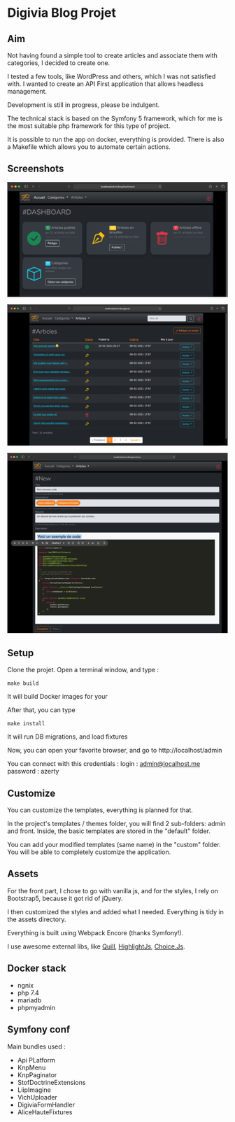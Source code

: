 Digivia Blog Projet
===================

Aim
---

Not having found a simple tool to create articles and associate them with categories, I decided to create one.

I tested a few tools, like WordPress and others, which I was not satisfied with.
I wanted to create an API First application that allows headless management.

Development is still in progress, please be indulgent.

The technical stack is based on the Symfony 5 framework, which for me is the most suitable php framework for this type of project.

It is possible to run the app on docker, everything is provided. There is also a Makefile which allows you to automate certain actions. 

Screenshots
-----------
![img_1.png](documentation/images/screenshot_dashboard.png)

![img_2.png](documentation/images/screenshot_post_list.png)

![img.png](documentation/images/screenshot_post_new.png)

Setup
-----

Clone the projet. Open a terminal window, and type :
```
make build
```
It will build Docker images for your

After that, you can type 
```
make install
```
It will run DB migrations, and load fixtures

Now, you can open your favorite browser, and go to http://localhost/admin 

You can connect with this credentials :
login : admin@localhost.me
password : azerty

Customize
---------

You can customize the templates, everything is planned for that. 

In the project's templates / themes folder, you will find 2 sub-folders: admin and front.
Inside, the basic templates are stored in the "default" folder. 

You can add your modified templates (same name) in the "custom" folder. You will be able to completely customize the application. 

Assets
------

For the front part, I chose to go with vanilla js, and for the styles, I rely on Bootstrap5, because it got rid of jQuery. 

I then customized the styles and added what I needed. Everything is tidy in the assets directory.

Everything is built using Webpack Encore (thanks Symfony!).

I use awesome external libs, like [Quill](https://quilljs.com), [HighlightJs](https://highlightjs.org), [Choice.Js](https://joshuajohnson.co.uk/Choices/).

Docker stack
------------

- ngnix
- php 7.4
- mariadb
- phpmyadmin

Symfony conf
------------

Main bundles used :

- Api PLatform 
- KnpMenu
- KnpPaginator
- StofDoctrineExtensions
- LiipImagine
- VichUploader
- DigiviaFormHandler
- AliceHauteFixtures
